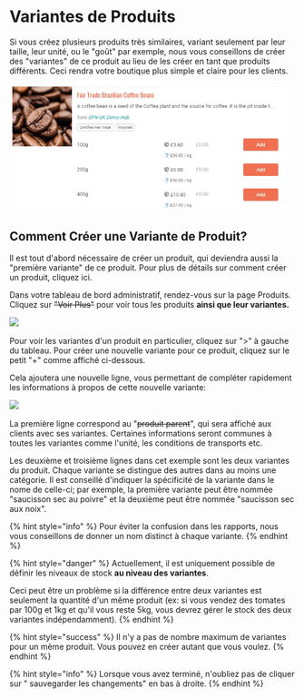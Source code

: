 # Variantes de Produits

Si vous créez plusieurs produits très similaires, variant seulement par leur taille, leur unité, ou le "goût" par exemple, nous vous conseillons de créer des "variantes" de ce produit au lieu de les créer en tant que produits différents. Ceci rendra votre boutique plus simple et claire pour les clients.

![](<../../.gitbook/assets/productweightunit price.jpg>)

## Comment Créer une Variante de Produit?

Il est tout d'abord nécessaire de créer un produit, qui deviendra aussi la "première variante" de ce produit. Pour plus de détails sur comment créer un produit, cliquez ici.

Dans votre tableau de bord administratif, rendez-vous sur la page Produits. Cliquez sur ~~"Voir Plus"~~ pour voir tous les produits **ainsi que leur variantes.**

![](../../.gitbook/assets/variants1.jpg)

Pour voir les variantes d'un produit en particulier, cliquez sur ">" à gauche du tableau. Pour créer une nouvelle variante pour ce produit, cliquez sur le petit "+" comme affiché ci-dessous.

Cela ajoutera une nouvelle ligne, vous permettant de compléter rapidement les informations à propos de cette nouvelle variante:

![](../../.gitbook/assets/variants2.jpg)

La première ligne correspond au "~~produit parent~~", qui sera affiché aux clients avec ses variantes. Certaines informations seront communes à toutes les variantes comme l'unité, les conditions de transports etc.

Les deuxième et troisième lignes dans cet exemple sont les deux variantes du produit. Chaque variante se distingue des autres dans au moins une catégorie. Il est conseillé d'indiquer la spécificité de la variante dans le nome de celle-ci; par exemple, la première variante peut être nommée "saucisson sec au poivre" et la deuxième peut être nommée "saucisson sec aux noix".

{% hint style="info" %}
Pour éviter la confusion dans les rapports, nous vous conseillons de donner un nom distinct à chaque variante.
{% endhint %}

{% hint style="danger" %}
Actuellement, il est uniquement possible de définir les niveaux de stock **au niveau des variantes**.

Ceci peut être un problème si la différence entre deux variantes est seulement la quantité d'un même produit (ex: si vous vendez des tomates par 100g et 1kg et qu'il vous reste 5kg, vous devrez gérer le stock des deux variantes indépendamment).
{% endhint %}

{% hint style="success" %}
Il n'y a pas de nombre maximum de variantes pour un même produit. Vous pouvez en créer autant que vous voulez.
{% endhint %}

{% hint style="info" %}
Lorsque vous avez terminé, n'oubliez pas de cliquer sur " sauvegarder les changements" en bas à droite.
{% endhint %}

